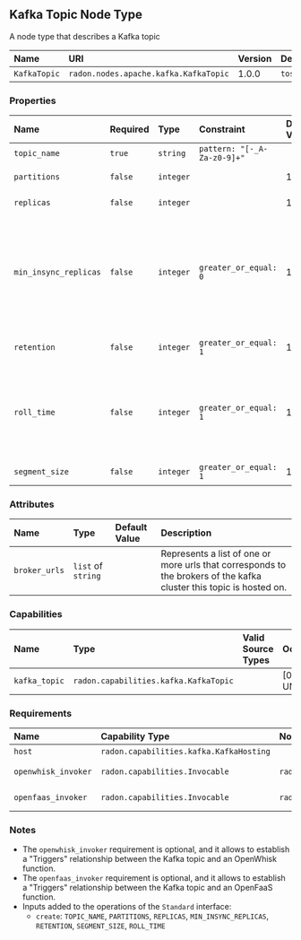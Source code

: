 ## Kafka Topic Node Type

A node type that describes a Kafka topic

| Name | URI | Version | Derived From |
|:---- |:--- |:------- |:------------ |
| `KafkaTopic` | `radon.nodes.apache.kafka.KafkaTopic` | 1.0.0 | `tosca.nodes.Root` |

### Properties

| Name | Required | Type | Constraint | Default Value | Description |
|:---- |:-------- |:---- |:---------- |:------------- |:----------- |
| `topic_name` | `true` | `string` | `pattern: "[-_A-Za-z0-9]+"` |   |  The name of the topic. |
| `partitions` | `false` | `integer` |   | 1 | The number of partitions. |
| `replicas` | `false` | `integer` |   | 1 | The number of replicas. |
| `min_insync_replicas` | `false` | `integer` | `greater_or_equal: 0` | 1 | When a producer sets `request_required_acks` to `in_syncs`, this value specifies the minimum number of replicas that must acknowledge a write for the write to be considered successful. |
| `retention` | `false` | `integer` | `greater_or_equal: 1` | 10080 | The number of minutes to keep a log file before deleting it. |
| `roll_time` | `false` | `integer` | `greater_or_equal: 1` | 10080 | Controls the period of time (in minutes) after which Kafka will force the log to roll even if the segment file isn't full to ensure that retention can delete or compact old data. |
| `segment_size` | `false` | `integer` | `greater_or_equal: 1` | 1000000 | Log segment file size in KiB.|

### Attributes

| Name | Type | Default Value | Description |
|:---- |:---- |:------------- |:----------- |
| `broker_urls` | `list` of `string` |   | Represents a list of one or more urls that corresponds to the brokers of the kafka cluster this topic is hosted on. |

### Capabilities

| Name | Type | Valid Source Types | Occurrences |
|:---- |:---- |:------------------ |:----------- |
|`kafka_topic` | `radon.capabilities.kafka.KafkaTopic` |   | [0, UNBOUNDED] |

### Requirements

| Name | Capability Type | Node Type Constraint | Relationship Type | Occurrences |
|:---- |:--------------- |:-------------------- |:----------------- |:------------|
| `host` | `radon.capabilities.kafka.KafkaHosting` |   | `tosca.relationships.HostedOn` | [1, 1] |
| `openwhisk_invoker` | `radon.capabilities.Invocable` | `radon.nodes.apache.openwhisk.OpenWhiskFunction` | `radon.relationships.apache.openwhisk.KafkaTriggers` | [0, UNBOUNDED] |
| `openfaas_invoker` | `radon.capabilities.Invocable` | `radon.nodes.openfaas.OpenFaaSFunction` | `radon.relationships.openfaas.KafkaTriggers` | [0, UNBOUNDED] |

### Notes
* The `openwhisk_invoker` requirement is optional, and it allows to establish a "Triggers" relationship between the Kafka topic and an OpenWhisk function.
* The `openfaas_invoker` requirement is optional, and it allows to establish a "Triggers" relationship between the Kafka topic and an OpenFaaS function.
* Inputs added to the operations of the `Standard` interface:
  * `create`: `TOPIC_NAME`, `PARTITIONS`, `REPLICAS`, `MIN_INSYNC_REPLICAS`, `RETENTION`, `SEGMENT_SIZE`, `ROLL_TIME` 
